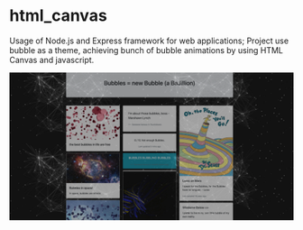 # html_canvas
Usage of Node.js and Express framework for web applications; Project use bubble as a theme, achieving bunch of  bubble animations by using HTML Canvas and javascript.

![Test Image 1](image1.jpg)

